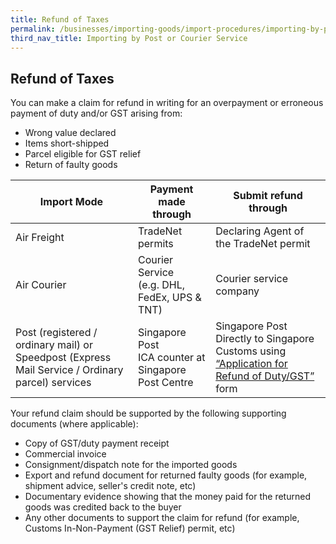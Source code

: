 ```yaml
---
title: Refund of Taxes
permalink: /businesses/importing-goods/import-procedures/importing-by-post-or-courier-service/refund-of-taxes
third_nav_title: Importing by Post or Courier Service 
---
```


## Refund of Taxes

You can make a claim for refund in writing for an overpayment or erroneous payment of duty and/or GST arising from:

-   Wrong value declared
-   Items short-shipped
-   Parcel eligible for GST relief
-   Return of faulty goods

| **Import Mode**  |  **Payment made through** |  **Submit refund through** |
|---|---|---|
| Air Freight  | TradeNet permits  |  Declaring Agent of the TradeNet permit |
| Air Courier  |  Courier Service <br> (e.g. DHL, FedEx, UPS & TNT) |  Courier service company |
|  Post (registered / ordinary mail) or Speedpost (Express Mail Service / Ordinary parcel) services | Singapore Post <br> ICA counter at Singapore Post Centre  |  Singapore Post <br> Directly to Singapore Customs using [“Application for Refund of Duty/GST”](/documents/businesses/application-for-refund-of-duty-or-gst-form-5nov2018.doc) form |

Your refund claim should be supported by the following supporting documents (where applicable):

-   Copy of GST/duty payment receipt
-   Commercial invoice
-   Consignment/dispatch note for the imported goods
-   Export and refund document for returned faulty goods (for example, shipment advice, seller's credit note, etc)
-   Documentary evidence showing that the money paid for the returned goods was credited back to the buyer
-   Any other documents to support the claim for refund (for example, Customs In-Non-Payment (GST Relief) permit, etc)
